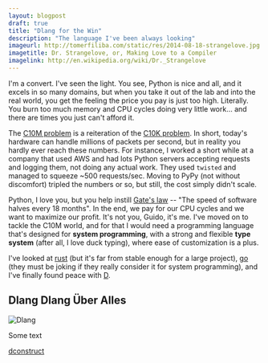 ```yaml
---
layout: blogpost
draft: true
title: "Dlang for the Win"
description: "The language I've been always looking"
imageurl: http://tomerfiliba.com/static/res/2014-08-18-strangelove.jpg
imagetitle: Dr. Strangelove, or, Making Love to a Compiler
imagelink: http://en.wikipedia.org/wiki/Dr._Strangelove
---
```


I'm a convert. I've seen the light. You see, Python is nice and all, and it excels in so many domains, 
but when you take it out of the lab and into the real world, you get the feeling the price you pay 
is just too high. Literally. You burn too much memory and CPU cycles doing very little work... 
and there are times you just can't afford it.

The [C10M problem](http://c10m.robertgraham.com/p/manifesto.html) is a reiteration of the 
[C10K problem](http://www.kegel.com/c10k.html). In short, today's hardware can handle millions 
of packets per second, but in reality you hardly ever reach these numbers. For instance, 
I worked a short while at a company that used AWS and had lots Python servers accepting requests 
and logging them, not doing any actual work. They used `twisted` and managed to squeeze ~500 requests/sec.
Moving to PyPy (not without discomfort) tripled the numbers or so, but still, the cost simply didn't scale.

Python, I love you, but you help instill [Gate's law](http://en.wikipedia.org/wiki/Wirth's_law) --
"The speed of software halves every 18 months". In the end, we pay for our CPU cycles and we want to 
maximize our profit. It's not you, Guido, it's me. I've moved on to tackle the C10M world, and for that
I would need a programming language that's designed for **system programming**, with a strong and flexible 
**type system** (after all, I love duck typing), where ease of customization is a plus.

I've looked at [rust](http://www.rust-lang.org/) (but it's far from stable enough for a large project), 
[go](http://golang.org/) (they must be joking if they really consider it for system programming), and I've 
finally found peace with [D](http://dlang.org/).

## Dlang Dlang Über Alles ##

<img src="http://tomerfiliba.com/static/res/2014-03-27-dlogo.png" title="Dlang" class="blog-post-image">

Some text










[dconstruct](https://github.com/tomerfiliba/dlang/blob/master/source/dconstruct.d)



